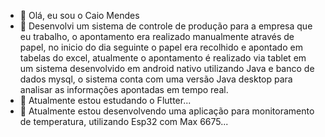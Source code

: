 - 👋 Olá, eu sou o Caio Mendes
- 👀 Desenvolvi um sistema de controle de produção para a empresa que eu trabalho, o apontamento era realizado manualmente através de papel, no inicio do dia seguinte o papel era recolhido e apontado em tabelas do excel, atualmente o apontamento é realizado via tablet em um sistema desenvolvido em android nativo utilizando Java e banco de dados mysql, o sistema conta com uma versão Java desktop para analisar as informações apontadas em tempo real.
- 🌱 Atualmente estou estudando o Flutter...
- 💞️ Atualmente estou desenvolvendo uma aplicação para monitoramento de temperatura, utilizando Esp32 com Max 6675...


